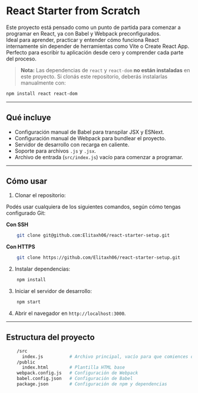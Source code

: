 # React Starter from Scratch

Este proyecto está pensado como un punto de partida para comenzar a programar en React, ya con Babel y Webpack preconfigurados.  
Ideal para aprender, practicar y entender cómo funciona React internamente sin depender de herramientas como Vite o Create React App.  
Perfecto para escribir tu aplicación desde cero y comprender cada parte del proceso.
> **Nota:** Las dependencias de `react` y `react-dom` **no están instaladas** en este proyecto. Si clonás este repositorio, deberás instalarlas manualmente con:

```bash
npm install react react-dom
```
---

## Qué incluye

- Configuración manual de Babel para transpilar JSX y ESNext.
- Configuración manual de Webpack para bundlear el proyecto.
- Servidor de desarrollo con recarga en caliente.
- Soporte para archivos `.js` y `.jsx`.
- Archivo de entrada (`src/index.js`) vacío para comenzar a programar.

---

## Cómo usar

1. Clonar el repositorio:

Podés usar cualquiera de los siguientes comandos, según cómo tengas configurado Git:

**Con SSH**

```bash
    git clone git@github.com:Elitaxh06/react-starter-setup.git
```

**Con HTTPS**

```bash
    git clone https://github.com/Elitaxh06/react-starter-setup.git
```

2. Instalar dependencias:

```bash
    npm install
```

3. Iniciar el servidor de desarrollo:

```bash
    npm start
```

4. Abrir el navegador en `http://localhost:3000`.


---

## Estructura del proyecto

```bash
    /src
      index.js          # Archivo principal, vacío para que comiences desde cero
    /public
      index.html        # Plantilla HTML base
    webpack.config.js   # Configuración de Webpack
    babel.config.json   # Configuración de Babel
    package.json        # Configuración de npm y dependencias
```
